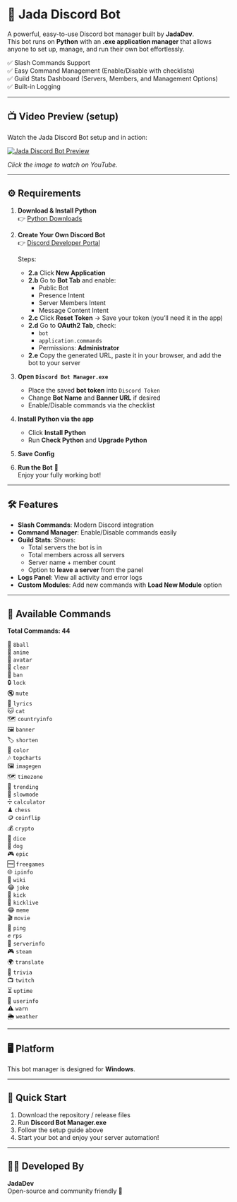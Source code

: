 # 🌟 Jada Discord Bot

A powerful, easy-to-use Discord bot manager built by **JadaDev**.  
This bot runs on **Python** with an **.exe application manager** that allows anyone to set up, manage, and run their own bot effortlessly.  

✅ Slash Commands Support  
✅ Easy Command Management (Enable/Disable with checklists)  
✅ Guild Stats Dashboard (Servers, Members, and Management Options)  
✅ Built-in Logging  

---

## 📺 Video Preview (setup)

Watch the Jada Discord Bot setup and in action:  

[![Jada Discord Bot Preview](https://img.youtube.com/vi/VEjbYFO5rjI/0.jpg)](https://youtu.be/VEjbYFO5rjI)

*Click the image to watch on YouTube.*

---

## ⚙️ Requirements

1. **Download & Install Python**  
   👉 [Python Downloads](https://www.python.org/downloads/)

2. **Create Your Own Discord Bot**  
   👉 [Discord Developer Portal](https://discord.com/developers/applications/)  

   Steps:  
   - **2.a** Click **New Application**  
   - **2.b** Go to **Bot Tab** and enable:  
     - Public Bot  
     - Presence Intent  
     - Server Members Intent  
     - Message Content Intent  
   - **2.c** Click **Reset Token** → Save your token (you’ll need it in the app)  
   - **2.d** Go to **OAuth2 Tab**, check:  
     - `bot`  
     - `application.commands`  
     - Permissions: **Administrator**  
   - **2.e** Copy the generated URL, paste it in your browser, and add the bot to your server

3. **Open `Discord Bot Manager.exe`**  
   - Place the saved **bot token** into `Discord Token`  
   - Change **Bot Name** and **Banner URL** if desired  
   - Enable/Disable commands via the checklist  

4. **Install Python via the app**  
   - Click **Install Python**  
   - Run **Check Python** and **Upgrade Python**  

5. **Save Config**  

6. **Run the Bot** 🚀  
   Enjoy your fully working bot!

---

## 🛠 Features

- **Slash Commands**: Modern Discord integration  
- **Command Manager**: Enable/Disable commands easily  
- **Guild Stats**: Shows:  
  - Total servers the bot is in  
  - Total members across all servers  
  - Server name + member count  
  - Option to **leave a server** from the panel  
- **Logs Panel**: View all activity and error logs  
- **Custom Modules**: Add new commands with **Load New Module** option  

---

## 📜 Available Commands

**Total Commands: 44**  

🎱 `8ball`  
🎌 `anime`  
👤 `avatar`  
🧹 `clear`  
🔨 `ban`  
🔒 `lock`  
🔇 `mute`  
🎵 `lyrics`  
🐱 `cat`  
🗺 `countryinfo`  
🖼 `banner`  
🏷 `shorten`  
🎨 `color`  
🎶 `topcharts`  
🖼 `imagegen`  
🗺 `timezone`  
🔖 `trending`  
🐌 `slowmode`  
➗ `calculator`  
♟ `chess`  
🪙 `coinflip`  
💰 `crypto`  
🎲 `dice`  
🐶 `dog`  
🎮 `epic`  
🆓 `freegames`  
🌐 `ipinfo`  
📖 `wiki`  
😂 `joke`  
👢 `kick`  
📡 `kicklive`  
😂 `meme`  
🎬 `movie`  
📶 `ping`  
✊ `rps`  
🏰 `serverinfo`  
🎮 `steam`  
🌍 `translate`  
🧠 `trivia`  
📺 `twitch`  
⏳ `uptime`  
👥 `userinfo`  
⚠️ `warn`  
🌦 `weather`  

---

## 🖥 Platform

This bot manager is designed for **Windows**.  

---

## 🚀 Quick Start

1. Download the repository / release files  
2. Run **Discord Bot Manager.exe**  
3. Follow the setup guide above  
4. Start your bot and enjoy your server automation!  

---

## 👨‍💻 Developed By

**JadaDev**  
Open-source and community friendly 💜
